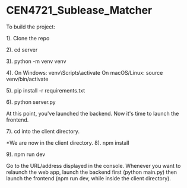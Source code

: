 # CEN4721_Sublease_Matcher
To build the project:

1). Clone the repo

2). cd server

3). python -m venv venv

4). On Windows: venv\Scripts\activate
    On macOS/Linux: source venv/bin/activate
    
5). pip install -r requirements.txt

6). python server.py 

At this point, you've launched the backend. Now it's time to launch the frontend.

7). cd into the client directory.

*We are now in the client directory.
8). npm install

9). npm run dev

Go to the URL/address displayed in the console. Whenever you want to relaunch the web app, launch the backend first (python main.py) then launch the frontend (npm run dev, while inside the client directory).
